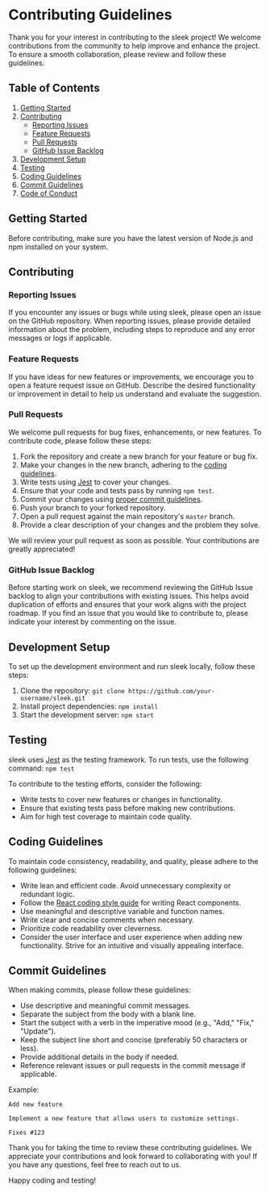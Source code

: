 # Contributing Guidelines

Thank you for your interest in contributing to the sleek project! We welcome contributions from the community to help improve and enhance the project. To ensure a smooth collaboration, please review and follow these guidelines.

## Table of Contents

1. [Getting Started](#getting-started)
2. [Contributing](#contributing)
    - [Reporting Issues](#reporting-issues)
    - [Feature Requests](#feature-requests)
    - [Pull Requests](#pull-requests)
    - [GitHub Issue Backlog](#github-issue-backlog)
3. [Development Setup](#development-setup)
4. [Testing](#testing)
5. [Coding Guidelines](#coding-guidelines)
6. [Commit Guidelines](#commit-guidelines)
7. [Code of Conduct](#code-of-conduct)

## Getting Started

Before contributing, make sure you have the latest version of Node.js and npm installed on your system.

## Contributing

### Reporting Issues

If you encounter any issues or bugs while using sleek, please open an issue on the GitHub repository. When reporting issues, please provide detailed information about the problem, including steps to reproduce and any error messages or logs if applicable.

### Feature Requests

If you have ideas for new features or improvements, we encourage you to open a feature request issue on GitHub. Describe the desired functionality or improvement in detail to help us understand and evaluate the suggestion.

### Pull Requests

We welcome pull requests for bug fixes, enhancements, or new features. To contribute code, please follow these steps:

1. Fork the repository and create a new branch for your feature or bug fix.
2. Make your changes in the new branch, adhering to the [coding guidelines](#coding-guidelines).
3. Write tests using [Jest](https://jestjs.io/) to cover your changes.
4. Ensure that your code and tests pass by running `npm test`.
5. Commit your changes using [proper commit guidelines](#commit-guidelines).
6. Push your branch to your forked repository.
7. Open a pull request against the main repository's `master` branch.
8. Provide a clear description of your changes and the problem they solve.

We will review your pull request as soon as possible. Your contributions are greatly appreciated!

### GitHub Issue Backlog

Before starting work on sleek, we recommend reviewing the GitHub Issue backlog to align your contributions with existing issues. This helps avoid duplication of efforts and ensures that your work aligns with the project roadmap. If you find an issue that you would like to contribute to, please indicate your interest by commenting on the issue.

## Development Setup

To set up the development environment and run sleek locally, follow these steps:

1. Clone the repository: `git clone https://github.com/your-username/sleek.git`
2. Install project dependencies: `npm install`
3. Start the development server: `npm start`

## Testing

sleek uses [Jest](https://jestjs.io/) as the testing framework. To run tests, use the following command: `npm test`

To contribute to the testing efforts, consider the following:

- Write tests to cover new features or changes in functionality.
- Ensure that existing tests pass before making new contributions.
- Aim for high test coverage to maintain code quality.

## Coding Guidelines

To maintain code consistency, readability, and quality, please adhere to the following guidelines:

- Write lean and efficient code. Avoid unnecessary complexity or redundant logic.
- Follow the [React coding style guide](https://reactjs.org/docs/style-guide.html) for writing React components.
- Use meaningful and descriptive variable and function names.
- Write clear and concise comments when necessary.
- Prioritize code readability over cleverness.
- Consider the user interface and user experience when adding new functionality. Strive for an intuitive and visually appealing interface.

## Commit Guidelines

When making commits, please follow these guidelines:

- Use descriptive and meaningful commit messages.
- Separate the subject from the body with a blank line.
- Start the subject with a verb in the imperative mood (e.g., "Add," "Fix," "Update").
- Keep the subject line short and concise (preferably 50 characters or less).
- Provide additional details in the body if needed.
- Reference relevant issues or pull requests in the commit message if applicable.

Example:
```
Add new feature

Implement a new feature that allows users to customize settings.

Fixes #123
```

Thank you for taking the time to review these contributing guidelines. We appreciate your contributions and look forward to collaborating with you! If you have any questions, feel free to reach out to us.

Happy coding and testing!
